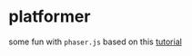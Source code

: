 # platformer
some fun with `phaser.js` based on this [tutorial](https://mozdevs.github.io/html5-games-workshop/en/guides/platformer/start-here/)
